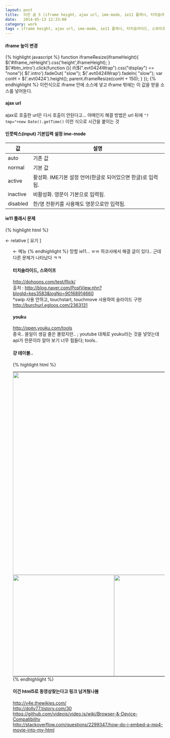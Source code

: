 ```yaml
---
layout: post
title:  이전 글 5 (iframe height, ajax url, ime-mode, ie11 플래시, 터치슬라이드, 스와이프, youku)
date:   2014-05-13 12:33:00
category: work
tags : iframe height, ajax url, ime-mode, ie11 플래시, 터치슬라이드, 스와이프, youku
---
```



#### iframe 높이 변경

{% highlight javascript %}
function iframeResize(iframeHeight){
	$('#iframe_reHeight').css('height',iframeHeight);
}
	$('#btn_intro').click(function (){
		if($(".evt0424Wrap").css("display") == "none"){
			$('.intro').fadeOut( "slow");
			$('.evt0424Wrap').fadeIn( "slow");
			var conH = $('.evt0424').height();
			parent.iframeResize(conH + 150);
		}
	});
{% endhighlight %}
이런식으로 iframe 안에 소스에 넣고 iframe 밖에는 이 값을 받을 소스를 넣어둔다.


#### ajax url
ajax로 호출한 url은 다시 호출이 안된다고... 야매인지 해결 방법은 url 뒤에 `"?tmp="+new Date().getTime()` 이런 식으로 시간을 붙이는 것


#### 인풋박스(input) 기본입력 설정 ime-mode
| 값			| 설명  														|
|---------------|---------------------------------------------------------------|
| auto			| 기존 값														|
| normal		| 기본 값														|
| active		| 활성화. IME기본 설정 언어(한글로 되어있으면 한글)로 입력됨. 	|
| inactive		| 비활성화. 영문이 기본으로 입력됨.								|
| disabled		| 한/영 전환키를 사용해도 영문으로만 입력됨. 					|



#### ie11 플래시 문제

{% highlight html %}
<iframe title="빈프레임" vspace="0" hspace="0" border="0" style="display:none;display:block\0/;position:absolute;left:0;top:0;right:0;bottom:0;z-index:-1;opacity:0;filter:alpha(opacity=0);"></iframe>
 
<div> ← relative
    [  요기   ]﻿
    <ul> ← 메뉴
{% endhighlight %}
망할 ie11... ㅠㅠ 하코사에서 해결 글이 있다..
근데 다른 문제가 나타났다 ㅋㅋ


#### 터치슬라이드, 스와이프
http://dohoons.com/test/flick/  
출처 : http://blog.naver.com/PostView.nhn?blogId=kes3583&logNo=90168914660   
*swip 사용 안하고, touchstart, touchmove 사용하여 슬라이드 구현  
http://burchurl.egloos.com/2363131  


#### youku
http://open.youku.com/tools  
중국.. 쓸일이 생길 줄은 몰랐지만.. ; youtube 대체로 youku라는 것을 넣엇는데 api가 한문이라 알아 보기 너무 힘들다; tools..


#### 걍 테이블..
{% highlight html %}
<div>
<table width="640" align="center" cellpadding="0" cellspacing="0" style="border:0;border-spacing:0;padding:0;margin:0">
	<tr>
		<td colspan="2" width="640" style="border:0;margin:0;padding:0"><a href="#"><img src="#" alt="" width="640" style="min-width:640px!important" /></a></td>
	</tr>
	<tr>
		<td style="border:0;margin:0;padding:0"><a href="#"><img src="#" alt="" width="320" /></a></td>
		<td style="border:0;margin:0;padding:0"><a href="#"><img src="#" alt="" width="320" /></a></td>
	</tr>
</table>
</div>
{% endhighlight %}

#### 이건 html5로 동영상찾는다고 링크 남겨뒀나봄  
http://v4e.thewikies.com/  
http://dolly77.tistory.com/30  
https://github.com/videojs/video.js/wiki/Browser-&-Device-Compatibility  
http://stackoverflow.com/questions/2299347/how-do-i-embed-a-mp4-movie-into-my-html  